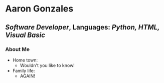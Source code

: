 # Aaron Gonzales
## *Software Developer*, Languages: *Python, HTML, Visual Basic*

### About Me
* Home town:
  * Wouldn't you like to know!
* Family life:
  * AGAIN!
